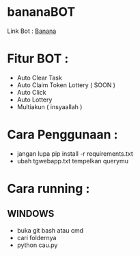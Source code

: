 # bananaBOT

Link Bot : [Banana](https://t.me/OfficialBananaBot/banana?startapp=referral=Q1NFRN)

# Fitur BOT :

- Auto Clear Task
- Auto Claim Token Lottery ( SOON )
- Auto Click
- Auto Lottery
- Multiakun ( insyaallah )

# Cara Penggunaan :

- jangan lupa pip install -r requirements.txt
- ubah tgwebapp.txt tempelkan querymu

# Cara running :

## WINDOWS 

- buka git bash atau cmd
- cari foldernya
- python cau.py
